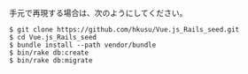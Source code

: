 手元で再現する場合は、次のようにしてください。

```
$ git clone https://github.com/hkusu/Vue.js_Rails_seed.git 
$ cd Vue.js_Rails_seed
$ bundle install --path vendor/bundle
$ bin/rake db:create
$ bin/rake db:migrate
```
